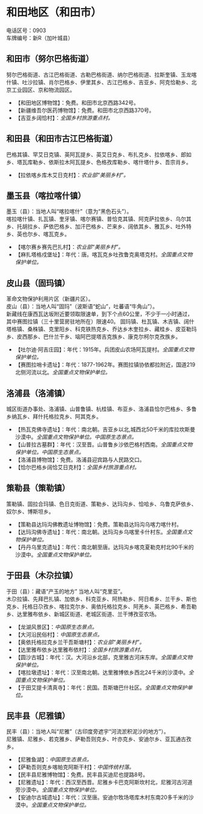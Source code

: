 # 和田地区（和田市）  
电话区号：0903  
车牌编号：新R（加叶城县）  

## 和田市（努尔巴格街道）  
努尔巴格街道、古江巴格街道、古勒巴格街道、纳尔巴格街道、拉斯奎镇、玉龙喀什镇、吐沙拉镇、肖尔巴格乡、伊里其乡、古江巴格乡、吉亚乡、阿克恰勒乡、北京工业园区、京和物流园区。  
* 【和田地区博物馆】：免费。和田市北京西路342号。  
* 【新疆维吾尔医药博物馆】：免费。和田市北京西路370号。  
* 【吉亚乡阔恰村】：*全国乡村旅游重点村。*  

## 和田县（和田市古江巴格街道）  
巴格其镇、罕艾日克镇、英阿瓦提乡、英艾日克乡、布扎克乡、拉依喀乡、郎如乡、塔瓦库勒乡、依斯拉木阿瓦提乡、色格孜库勒乡、喀什塔什乡、吾宗肖乡。  
* 【拉依喀乡库木艾日克村】：*农业部“美丽乡村”。*  

## 墨玉县（喀拉喀什镇）  
墨玉（县）：当地人叫“喀拉喀什”（意为“黑色石头”）。  
喀拉喀什镇、扎瓦镇、奎牙镇、喀尔赛镇、普恰克其镇、阿克萨拉依乡、乌尔其乡、托胡拉乡、萨依巴格乡、加汗巴格乡、芒来乡、阔依其乡、雅瓦乡、吐外特乡、英也尔乡、喀瓦克乡。  
* 【喀尔赛乡赛先巴扎村】：*农业部“美丽乡村”。*  
* 【麻扎塔格戍堡址】：年代：唐。喀瓦克乡吐孜鲁克奥塔克村。*全国重点文物保护单位。*   

## 皮山县（固玛镇）  
革命文物保护利用片区（新疆片区）。  
皮山（县）：当地人叫“固玛”（波斯语“蛇山”，吐蕃语“牛角山”）。  
新藏线在康西瓦达坂附近要领取限速单，到下个点60公里，不少于一小时通过，其中赛图拉镇（三十里营房驻地所在）限速40。
固玛镇、杜瓦镇、木吉镇、阔什塔格镇、桑株镇、克里阳乡、科克铁热克乡、乔达乡木奎拉乡、藏桂乡、皮亚勒玛乡、皮西那乡、巴什兰干乡、垴阿巴提塔吉克族乡、康克尔柯尔克孜族乡。  
* 【吐尔迪·阿吉庄园】：年代：1915年。兵团皮山农场阿瓦提村。*全国重点文物保护单位。*   
* 【赛图拉哨卡遗址】：年代：1877-1962年。赛图拉镇协依都拉附近，国道219北侧河流以北。*全国重点文物保护单位。*   

## 洛浦县（洛浦镇）  
城区街道办事处、洛浦镇、山普鲁镇、杭桂镇、布亚乡、洛浦县恰尔巴格乡、多鲁乡纳瓦乡、拜什托格拉克乡、阿其克乡。  
* 【热瓦克佛寺遗址】：年代：南北朝。吉亚乡以北,城西北50千米的库拉坎斯曼沙漠中。*全国重点文物保护单位。中国原生态景点。*  
* 【山普拉古墓群】：年代：汉至晋。山普鲁乡沙依巴格村西南。*全国重点文物保护单位。中国原生态景点。*  
* 【洛浦县博物馆】：免费。洛浦县迎宾路与人民路交口。  
* 【恰尔巴格乡阔恰艾日克村】：*全国乡村旅游重点村。*  

## 策勒县（策勒镇）  
策勒镇、固拉合玛镇、色日克街道、策勒乡、达玛沟乡、恰哈乡、乌鲁克萨依乡、奴尔乡、博斯坦乡。  
* 【策勒县达玛沟佛教遗址博物馆】：免费。策勒县达玛沟乌喀力喀什村。  
* 【达玛沟佛寺遗址】：年代：南北朝。达玛沟乡乌喀里卡什村东。*全国重点文物保护单位。*   
* 【丹丹乌里克遗址】：年代：南北朝至唐。达玛沟乡喀克夏勒克村北90千米的沙漠中。*全国重点文物保护单位。*   

## 于田县（木尕拉镇）  
于田（县）：藏语“产玉的地方” 当地人叫“克里亚”。  
木尕拉镇、先拜巴扎镇、加依乡、科克亚乡、阿热勒乡、阿日希乡、兰干乡、斯也克乡、托格日尕孜乡、喀拉克尔乡、奥依托格拉克乡、阿羌乡、英巴格乡、希吾勒乡、达里雅布依乡、新城区街道、老城区街道、兰干博孜亚农场。  
* 【龙湖风景区】：*中国原生态景点。*  
* 【大河沿民俗村】：*中国原生态景点。*  
* 【奥依托格拉克乡兰干吾斯塘村】：*农业部“美丽乡村”。*  
* 【达里雅布依乡达里雅布依村】：*全国乡村旅游重点村。*  
* 【圆沙古城】：年代：汉。大河沿乡北部，克里雅古河床东岸。*全国重点文物保护单位。*   
* 【喀拉墩遗址】：年代：汉至南北朝。达里雅博依乡西北24千米的沙漠中。*全国重点文物保护单位。*   
* 【于田艾提卡清真寺】：年代：民国。吾斯塘巴什社区。*全国重点文物保护单位。*   

## 民丰县（尼雅镇）  
民丰（县）：当地人叫“尼雅”（古印度旁遮宇“河流淤积泥沙的地方”）。  
尼雅镇、尼雅乡、若克雅乡、萨勒吾则克乡、叶亦克乡、安迪尔乡、亚瓦通古孜乡。  
* 【尼雅鱼湖】：*中国原生态景点。*  
* 【萨勒吾则克乡喀帕克阿斯干村】：*中国传统村落。*  
* 【民丰县尼雅博物馆】：免费。民丰县买迪尼也提路8号。  
* 【尼雅遗址】：年代：西汉至西晋。尼雅乡卡巴克阿斯坎村北，尼雅河古河道旁沙漠中。*全国重点文物保护单位。*   
* 【安迪尔古城遗址】：年代：汉至唐。安迪尔牧场塔库木村东南20多千米的沙漠中。*全国重点文物保护单位。*   
